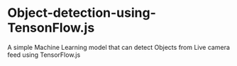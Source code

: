 # Object-detection-using-TensonFlow.js
A simple Machine Learning model that can detect Objects from Live camera feed using TensorFlow.js
